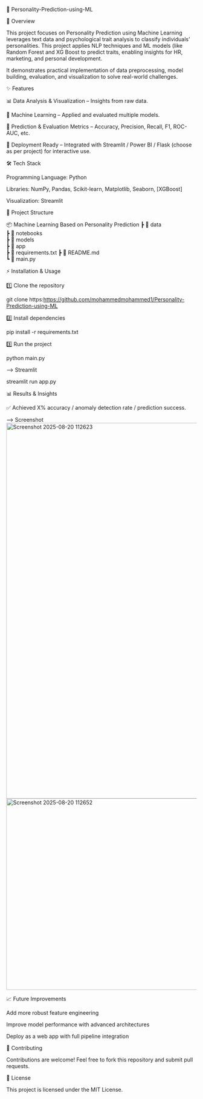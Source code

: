 🚀  Personality-Prediction-using-ML

📌 Overview

This project focuses on Personality Prediction using Machine Learning leverages text data and psychological trait analysis to classify individuals’ personalities. This project applies NLP techniques and ML models (like Random Forest and XG Boost to predict traits, enabling insights for HR, marketing, and personal development.

It demonstrates practical implementation of data preprocessing, model building, evaluation, and visualization to solve real-world challenges.

✨ Features

📊 Data Analysis & Visualization – Insights from raw data.

🤖 Machine Learning  – Applied and evaluated multiple models.

📝 Prediction & Evaluation Metrics – Accuracy, Precision, Recall, F1, ROC-AUC, etc.

🎯 Deployment Ready – Integrated with Streamlit / Power BI / Flask (choose as per project) for interactive use.

🛠️ Tech Stack

Programming Language: Python

Libraries: NumPy, Pandas, Scikit-learn, Matplotlib, Seaborn, [XGBoost]

Visualization:  Streamlit


📂 Project Structure

📦 Machine Learning Based on Personality Prediction
 ┣ 📂 data              
 ┣ 📂 notebooks         
 ┣ 📂 models           
 ┣ 📂 app               
 ┣ 📜 requirements.txt 
 ┣ 📜 README.md         
 ┗ 📜 main.py           

⚡ Installation & Usage

1️⃣ Clone the repository

git clone https:https://github.com/mohammedmohammed1/Personality-Prediction-using-ML


2️⃣ Install dependencies

pip install -r requirements.txt


3️⃣ Run the project

python main.py

--> Streamlit 

streamlit run app.py

📊 Results & Insights

✅ Achieved X% accuracy / anomaly detection rate / prediction success.

--> Screenshot 
<img width="1919" height="993" alt="Screenshot 2025-08-20 112623" src="https://github.com/user-attachments/assets/6c0a598a-8597-442c-bcfa-ab42d798aa9e" />
<img width="1058" height="506" alt="Screenshot 2025-08-20 112652" src="https://github.com/user-attachments/assets/4102f62f-cab2-484f-bead-9e488011792d" />

📈 Future Improvements

Add more robust feature engineering

Improve model performance with advanced architectures

Deploy as a web app with full pipeline integration

🤝 Contributing

Contributions are welcome! Feel free to fork this repository and submit pull requests.

📜 License

This project is licensed under the MIT License.



